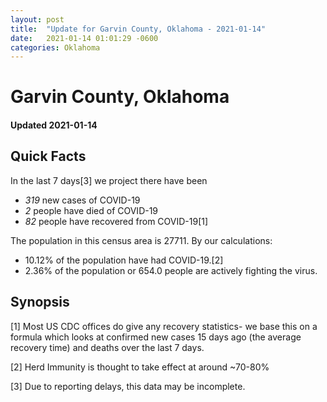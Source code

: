 ```yaml
---
layout: post
title:  "Update for Garvin County, Oklahoma - 2021-01-14"
date:   2021-01-14 01:01:29 -0600
categories: Oklahoma
---
```


# Garvin County, Oklahoma
#### Updated 2021-01-14

## Quick Facts

In the last 7 days[3] we project there have been
- *319* new cases of COVID-19
- *2* people have died of COVID-19
- *82* people have recovered from COVID-19[1]

The population in this census area is 27711. By our calculations:
- 10.12% of the population have had COVID-19.[2]
- 2.36% of the population or 654.0 people are actively fighting the virus.

## Synopsis




[1] Most US CDC offices do give any recovery statistics- we base this on a formula which looks at confirmed new cases
15 days ago (the average recovery time) and deaths over the last 7 days.

[2] Herd Immunity is thought to take effect at around ~70-80%

[3] Due to reporting delays, this data may be incomplete.
 
    